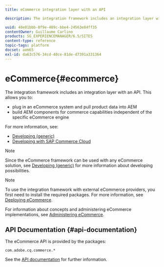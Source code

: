 ```yaml
---
title: eCommerce integration layer with an API

description: The integration framework includes an integration layer with an API.

uuid: 48e01bbb-8f9e-489c-bbe4-24563e84ff35
contentOwner: Guillaume Carlino
products: SG_EXPERIENCEMANAGER/6.5/SITES
content-type: reference
topic-tags: platform
docset: aem65
exl-id: da63c576-34cd-40ce-81de-d7391a331364
---
```

# eCommerce{#ecommerce}

The integration framework includes an integration layer with an API. This allows you to:

* plug in an eCommerce system and pull product data into AEM
* build AEM components for commerce capabilities independent of the specific eCommerce engine

For more information, see:

* [Developing (generic)](/help/commerce/cif-classic/developing/generic.md)
* [Developing with SAP Commerce Cloud](/help/commerce/cif-classic/developing/sap-commerce-cloud.md)

>[!NOTE]
>
>Since the eCommerce framework can be used with any eCommerce solution, see [Developing (generic)](/help/commerce/cif-classic/developing/generic.md) for more information about developing possibilities.

>[!NOTE]
>
>To use the integration framework with external eCommerce providers, you first need to install the required packages. For more information, see [Deploying eCommerce](/help/commerce/cif-classic/deploying/ecommerce.md).
>
>For information about concepts and administering eCommerce implementations, see [Administering eCommerce](/help/commerce/cif-classic/administering/ecommerce.md).

## API Documentation {#api-documentation}

The eCommerce API is provided by the packages:

`com.adobe.cq.commerce.*`

See the [API documentation](https://helpx.adobe.com/experience-manager/6-5/sites/developing/using/reference-materials/javadoc/index.html) for further information.
